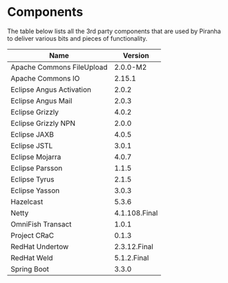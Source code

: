 # Components

The table below lists all the 3rd party components that are used by Piranha to
deliver various bits and pieces of functionality.

| Name                      | Version       |
|---------------------------|---------------|
| Apache Commons FileUpload | 2.0.0-M2      |
| Apache Commons IO         | 2.15.1        |
| Eclipse Angus Activation  | 2.0.2         |
| Eclipse Angus Mail        | 2.0.3         |
| Eclipse Grizzly           | 4.0.2         |
| Eclipse Grizzly NPN       | 2.0.0         |
| Eclipse JAXB              | 4.0.5         |
| Eclipse JSTL              | 3.0.1         |
| Eclipse Mojarra           | 4.0.7         |
| Eclipse Parsson           | 1.1.5         |
| Eclipse Tyrus             | 2.1.5         |
| Eclipse Yasson            | 3.0.3         |
| Hazelcast                 | 5.3.6         |
| Netty                     | 4.1.108.Final |
| OmniFish Transact         | 1.0.1         |
| Project CRaC              | 0.1.3         |
| RedHat Undertow           | 2.3.12.Final  |
| RedHat Weld               | 5.1.2.Final   |
| Spring Boot               | 3.3.0         |

